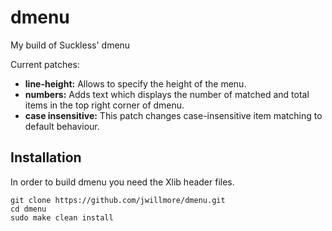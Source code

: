# dmenu
My build of Suckless' dmenu

Current patches:
  - **line-height:** Allows to specify the height of the menu.
  - **numbers:** Adds text which displays the number of matched and total items in the top right corner of dmenu.
  - **case insensitive:** This patch changes case-insensitive item matching to default behaviour.

Installation
--------------
In order to build dmenu you need the Xlib header files.
``` 
git clone https://github.com/jwillmore/dmenu.git
cd dmenu
sudo make clean install
```
